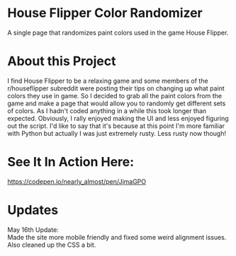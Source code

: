 # House Flipper Color Randomizer
A single page that randomizes paint colors used in the game House Flipper.

# About this Project
I find House Flipper to be a relaxing game and some members of the r/houseflipper subreddit were posting their tips on changing up what paint colors they use in game. So I decided to grab all the paint colors from the game and make a page that would allow you to randomly get different sets of colors. As I hadn't coded anything in a while this took longer than expected. Obviously, I rally enjoyed making the UI and less enjoyed figuring out the script. I'd like to say that it's because at this point I'm more familiar with Python but actually I was just extremely rusty. Less rusty now though!

# See It In Action Here:
https://codepen.io/nearly_almost/pen/JjmaGPO

# Updates
May 16th Update:  
Made the site more mobile friendly and fixed some weird alignment issues. Also cleaned up the CSS a bit. 

